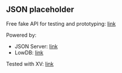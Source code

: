 ## JSON placeholder
Free fake API for testing and prototyping: [link](https://jsonplaceholder.typicode.com/)

Powered by:
- JSON Server: [link](https://github.com/typicode/json-server)
- LowDB: [link](https://github.com/typicode/lowdb)

Tested with XV: [link](https://github.com/typicode/xv)